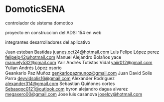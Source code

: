 # DomoticSENA

controlador de sistema domotico

proyecto en construccion del ADSI 154 en web 

integrantes desarrolladores del aplicativo 

Juan esteban  Bastidas	        juanes.oct24@hotmail.com
Luis Felipe 	López perez	      felipelp42@hotmail.com
Manuel Alejandro 	Bolaños yace	manuely532@gmail.com
Yair Andrés 	Tutistas Vidal	  yaiir012@gmail.com
Yulian Andrés López osorio	
Geankarlo 	  Paz Muñoz	        genkarlopazmunoz@gmail.com
Juan David 	  Solis Parra	      deyvidsolis16@gmail.com
Alexander	    Rodriguez 	      alexander314@gmail.com
Sebastian	    Quiñones cortes   Sebasqoc0121@outlook.com
byron alejandro	dagua alvarez   megaxero00@gmail.com
Jose luis 	  casanova          joselcv@hotmail.com

